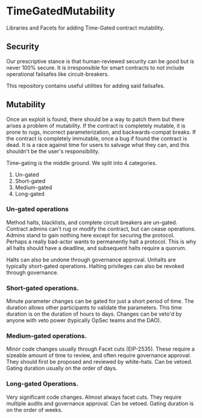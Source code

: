 # TimeGatedMutability
Libraries and Facets for adding Time-Gated contract mutability.

## Security
Our prescriptive stance is that human-reviewed security can be good but is never 100% secure.
It is irresponsible for smart contracts to not include operational failsafes like circuit-breakers.

This repository contains useful utilities for adding said failsafes.

## Mutability
Once an exploit is found, there should be a way to patch them but there arises a problem of mutability. 
If the contract is completely mutable, it is prone to rugs, incorrect parameterization, and backwards-compat breaks.
If the contract is completely immutable, once a bug if found the contract is dead. It is a race against time for users
to salvage what they can, and this shouldn't be the user's responsibility.

Time-gating is the middle ground. We split into 4 categories.
1. Un-gated
2. Short-gated
3. Medium-gated
4. Long-gated

### Un-gated operations
Method halts, blacklists, and complete circuit breakers are un-gated. Contract admins can't rug or modify
the contract, but can cease operations. Admins stand to gain nothing here except for securing the protocol. Perhaps a really bad-actor 
wants to permanently halt a protocol. This is why all halts should have a deadline, and subsequent halts require a quorum.

Halts can also be undone through governance approval. Unhalts are typically short-gated operations. Halting privileges can also be revoked through governance.

### Short-gated operations.
Minute parameter changes can be gated for just a short period of time. The duration allows other participants to validate the parameters.
This time duration is on the duration of hours to days. Changes can be veto'd by anyone with veto power (typically OpSec teams and the DAO). 

### Medium-gated operations.
Minor code changes usually through Facet cuts (EIP-2535). These require a sizeable amount of time to review, and often require governance approval.
They should first be proposed and reviewed by white-hats. Can be vetoed. Gating duration usually on the order of days.

### Long-gated Operations.
Very significant code changes. Almost always facet cuts. They require multiple audits and governance approval. Can be vetoed.
Gating duration is on the order of weeks.


